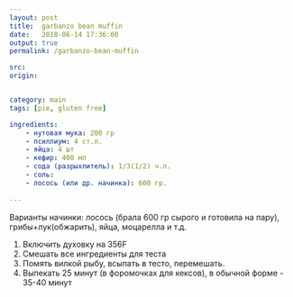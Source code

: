 ```yaml
---
layout: post
title:  garbanzo bean muffin
date:   2018-06-14 17:36:00
output: true
permalink: /garbanzo-bean-muffin

src: 
origin: 


category: main
tags: [pie, gluten free]

ingredients: 
    - нутовая мука: 200 гр
    - псиллиум: 4 ст.л.
    - яйца: 4 шт
    - кефир: 400 мл
    - сода (разрыхлитель): 1/3(1/2) ч.л.
    - соль: 
    - лосось (или др. начинка): 600 гр. 
   
---
```

Варианты начинки: лосось (брала 600 гр сырого и готовила на пару), грибы+лук(обжарить), 
яйца, моцарелла и т.д. 

1. Включить духовку на 356F
2. Смешать все ингредиенты для теста
3. Помять вилкой рыбу, всыпать в тесто, перемешать. 
4. Выпекать 25 минут (в форомочках для кексов), в обычной форме - 35-40 минут


